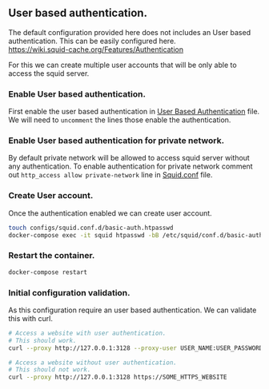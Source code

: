 ## User based authentication.

The default configuration provided here does not includes an User based authentication. This can be easily configured here.  
https://wiki.squid-cache.org/Features/Authentication

For this we can create multiple user accounts that will be only able to access the squid server.

### Enable User based authentication.
First enable the user based authentication in [User Based Authentication](./squid.conf.d/user-based-authentication.conf) file. We will need to `uncomment` the lines those enable the authentication.

### Enable User based authentication for private network.
By default private network will be allowed to access squid server without any authentication. To enable authentication for private network comment out `http_access allow private-network` line in [Squid.conf](./squid.conf) file.

### Create User account.
Once the authentication enabled we can create user account.
```bash
touch configs/squid.conf.d/basic-auth.htpasswd
docker-compose exec -it squid htpasswd -bB /etc/squid/conf.d/basic-auth.htpasswd USERNAME PASSWORD
```

### Restart the container.
```bash
docker-compose restart
```

### Initial configuration validation.
As this configuration require an user based authentication. We can validate this with curl.
```bash
# Access a website with user authentication.
# This should work.
curl --proxy http://127.0.0.1:3128 --proxy-user USER_NAME:USER_PASSWORD https://SOME_HTTPS_WEBSITE

# Access a website without user authentication.
# This should not work.
curl --proxy http://127.0.0.1:3128 https://SOME_HTTPS_WEBSITE
```